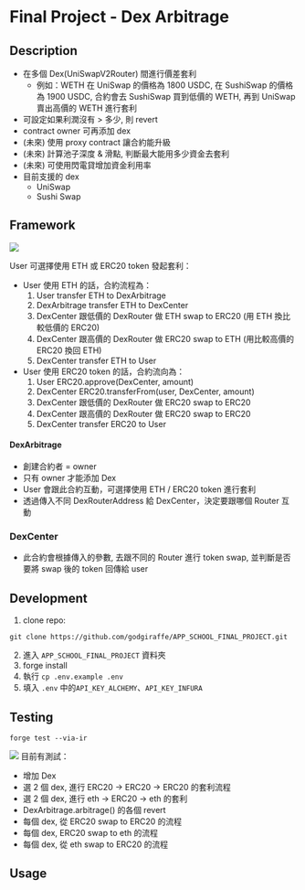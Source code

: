 # Final Project - Dex Arbitrage

## Description

- 在多個 Dex(UniSwapV2Router) 間進行價差套利
  - 例如：WETH 在 UniSwap 的價格為 1800 USDC, 在 SushiSwap 的價格為 1900 USDC, 合約會去 SushiSwap 買到低價的 WETH, 再到 UniSwap 賣出高價的 WETH 進行套利
- 可設定如果利潤沒有 > 多少, 則 revert
- contract owner 可再添加 dex
- (未來) 使用 proxy contract 讓合約能升級
- (未來) 計算池子深度 & 滑點, 判斷最大能用多少資金去套利
- (未來) 可使用閃電貸增加資金利用率
- 目前支援的 dex
  - UniSwap
  - Sushi Swap

## Framework

![](https://hackmd.io/_uploads/H1h0x_dKn.png)

User 可選擇使用 ETH 或 ERC20 token 發起套利：

- User 使用 ETH 的話，合約流程為：
  1. User transfer ETH to DexArbitrage
  2. DexArbitrage transfer ETH to DexCenter
  3. DexCenter 跟低價的 DexRouter 做 ETH swap to ERC20 (用 ETH 換比較低價的 ERC20)
  4. DexCenter 跟高價的 DexRouter 做 ERC20 swap to ETH (用比較高價的 ERC20 換回 ETH)
  5. DexCenter transfer ETH to User
- User 使用 ERC20 token 的話，合約流向為：
  1. User ERC20.approve(DexCenter, amount)
  2. DexCenter ERC20.transferFrom(user, DexCenter, amount)
  3. DexCenter 跟低價的 DexRouter 做 ERC20 swap to ERC20
  4. DexCenter 跟高價的 DexRouter 做 ERC20 swap to ERC20
  5. DexCenter transfer ERC20 to User

#### DexArbitrage

- 創建合約者 = owner
- 只有 owner 才能添加 Dex
- User 會跟此合約互動，可選擇使用 ETH / ERC20 token 進行套利
- 透過傳入不同 DexRouterAddress 給 DexCenter，決定要跟哪個 Router 互動

### DexCenter

- 此合約會根據傳入的參數, 去跟不同的 Router 進行 token swap, 並判斷是否要將 swap 後的 token 回傳給 user

## Development

1. clone repo:

```shell=
git clone https://github.com/godgiraffe/APP_SCHOOL_FINAL_PROJECT.git
```

2. 進入 `APP_SCHOOL_FINAL_PROJECT` 資料夾
3. forge install
4. 執行 `cp .env.example .env`
5. 填入 `.env` 中的`API_KEY_ALCHEMY`、`API_KEY_INFURA`

## Testing

```shell=
forge test --via-ir
```

![](https://hackmd.io/_uploads/rJ-7yuuKn.png)
目前有測試：

- 增加 Dex
- 選 2 個 dex, 進行 ERC20 → ERC20 → ERC20 的套利流程
- 選 2 個 dex, 進行 eth → ERC20 → eth 的套利
- DexArbitrage.arbitrage() 的各個 revert
- 每個 dex, 從 ERC20 swap to ERC20 的流程
- 每個 dex, ERC20 swap to eth 的流程
- 每個 dex, 從 eth swap to ERC20 的流程

## Usage
